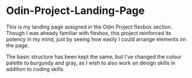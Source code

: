 # Odin-Project-Landing-Page

This is my landing page assigned in the Odin Project flexbox section. Though I was already familiar with flexbox, this project reinforced its potency in my mind, just by seeing how easily I could arrange elements on the page.

The basic structure has been kept the same, but I've changed the colour palette to burgundy and gray, as I wish to also work on design skills in addition to coding skills.